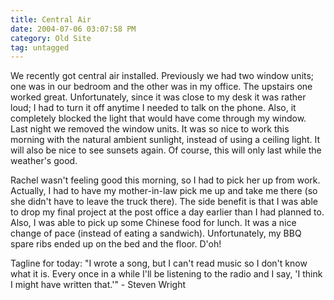 ```yaml
---
title: Central Air
date: 2004-07-06 03:07:58 PM
category: Old Site
tag: untagged
---
```


We recently got central air installed. Previously we had two window units; one was in our bedroom and the other was in my office. The upstairs one worked great. Unfortunately, since it was close to my desk it was rather loud; I had to turn it off anytime I needed to talk on the phone. Also, it completely blocked the light that would have come through my window. Last night we removed the window units. It was so nice to work this morning with the natural ambient sunlight, instead of using a ceiling light. It will also be nice to see sunsets again. Of course, this will only last while the weather's good.

Rachel wasn't feeling good this morning, so I had to pick her up from work. Actually, I had to have my mother-in-law pick me up and take me there (so she didn't have to leave the truck there). The side benefit is that I was able to drop my final project at the post office a day earlier than I had planned to. Also, I was able to pick up some Chinese food for lunch. It was a nice change of pace (instead of eating a sandwich). Unfortunately, my BBQ spare ribs ended up on the bed and the floor. D'oh!

Tagline for today: "I wrote a song, but I can't read music so I don't know what it is. Every once in a while I'll be listening to the radio and I say, 'I think I might have written that.'" - Steven Wright
